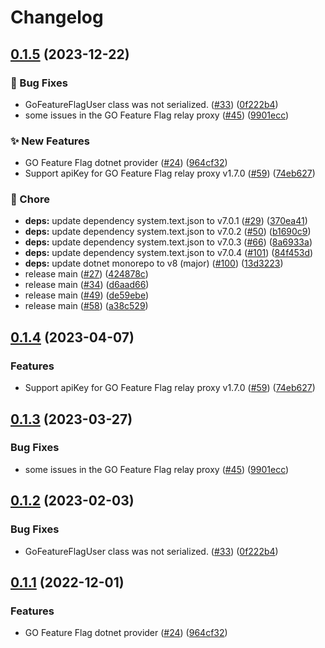 # Changelog

## [0.1.5](https://github.com/prospa-group-oss/dotnet-sdk-contrib/compare/OpenFeature.Contrib.Providers.GOFeatureFlag-v0.1.4...OpenFeature.Contrib.Providers.GOFeatureFlag-v0.1.5) (2023-12-22)


### 🐛 Bug Fixes

* GoFeatureFlagUser class was not serialized. ([#33](https://github.com/prospa-group-oss/dotnet-sdk-contrib/issues/33)) ([0f222b4](https://github.com/prospa-group-oss/dotnet-sdk-contrib/commit/0f222b4a46d16bd075a9bbc3a512e3d8bf79bee4))
* some issues in the GO Feature Flag relay proxy ([#45](https://github.com/prospa-group-oss/dotnet-sdk-contrib/issues/45)) ([9901ecc](https://github.com/prospa-group-oss/dotnet-sdk-contrib/commit/9901ecc6566f8e97b222ce2080d329d2adf4401f))


### ✨ New Features

* GO Feature Flag dotnet provider ([#24](https://github.com/prospa-group-oss/dotnet-sdk-contrib/issues/24)) ([964cf32](https://github.com/prospa-group-oss/dotnet-sdk-contrib/commit/964cf3297d1b78954d5139750d26acbad9fcd895))
* Support apiKey for GO Feature Flag relay proxy v1.7.0 ([#59](https://github.com/prospa-group-oss/dotnet-sdk-contrib/issues/59)) ([74eb627](https://github.com/prospa-group-oss/dotnet-sdk-contrib/commit/74eb627c28cd9c7cafc37e2ac735f43a35eca12b))


### 🧹 Chore

* **deps:** update dependency system.text.json to v7.0.1 ([#29](https://github.com/prospa-group-oss/dotnet-sdk-contrib/issues/29)) ([370ea41](https://github.com/prospa-group-oss/dotnet-sdk-contrib/commit/370ea414b0509dfb6badda8b60ab6b74bbbd32a3))
* **deps:** update dependency system.text.json to v7.0.2 ([#50](https://github.com/prospa-group-oss/dotnet-sdk-contrib/issues/50)) ([b1690c9](https://github.com/prospa-group-oss/dotnet-sdk-contrib/commit/b1690c91843afe012f08e63411ee100ed29e5f5c))
* **deps:** update dependency system.text.json to v7.0.3 ([#66](https://github.com/prospa-group-oss/dotnet-sdk-contrib/issues/66)) ([8a6933a](https://github.com/prospa-group-oss/dotnet-sdk-contrib/commit/8a6933a0093be917a60235080ff3dac89a952f81))
* **deps:** update dependency system.text.json to v7.0.4 ([#101](https://github.com/prospa-group-oss/dotnet-sdk-contrib/issues/101)) ([84f453d](https://github.com/prospa-group-oss/dotnet-sdk-contrib/commit/84f453ded557491ae69ae7d279d51642327dc8e6))
* **deps:** update dotnet monorepo to v8 (major) ([#100](https://github.com/prospa-group-oss/dotnet-sdk-contrib/issues/100)) ([13d3223](https://github.com/prospa-group-oss/dotnet-sdk-contrib/commit/13d32231983e61ec9960cabfbf9a55fc5a6b32cb))
* release main ([#27](https://github.com/prospa-group-oss/dotnet-sdk-contrib/issues/27)) ([424878c](https://github.com/prospa-group-oss/dotnet-sdk-contrib/commit/424878c8c10b839487be626a23b6170d45ec0fd2))
* release main ([#34](https://github.com/prospa-group-oss/dotnet-sdk-contrib/issues/34)) ([d6aad66](https://github.com/prospa-group-oss/dotnet-sdk-contrib/commit/d6aad66049278bec167ef1133117faf802feca01))
* release main ([#49](https://github.com/prospa-group-oss/dotnet-sdk-contrib/issues/49)) ([de59ebe](https://github.com/prospa-group-oss/dotnet-sdk-contrib/commit/de59ebe888563d28939a4c8d0d40cf7389539677))
* release main ([#58](https://github.com/prospa-group-oss/dotnet-sdk-contrib/issues/58)) ([a38c529](https://github.com/prospa-group-oss/dotnet-sdk-contrib/commit/a38c5291765282202e6c3abedfc7f0cac735db92))

## [0.1.4](https://github.com/open-feature/dotnet-sdk-contrib/compare/OpenFeature.Contrib.Providers.GOFeatureFlag-v0.1.3...OpenFeature.Contrib.Providers.GOFeatureFlag-v0.1.4) (2023-04-07)


### Features

* Support apiKey for GO Feature Flag relay proxy v1.7.0 ([#59](https://github.com/open-feature/dotnet-sdk-contrib/issues/59)) ([74eb627](https://github.com/open-feature/dotnet-sdk-contrib/commit/74eb627c28cd9c7cafc37e2ac735f43a35eca12b))

## [0.1.3](https://github.com/open-feature/dotnet-sdk-contrib/compare/OpenFeature.Contrib.Providers.GOFeatureFlag-v0.1.2...OpenFeature.Contrib.Providers.GOFeatureFlag-v0.1.3) (2023-03-27)


### Bug Fixes

* some issues in the GO Feature Flag relay proxy ([#45](https://github.com/open-feature/dotnet-sdk-contrib/issues/45)) ([9901ecc](https://github.com/open-feature/dotnet-sdk-contrib/commit/9901ecc6566f8e97b222ce2080d329d2adf4401f))

## [0.1.2](https://github.com/open-feature/dotnet-sdk-contrib/compare/OpenFeature.Contrib.Providers.GOFeatureFlag-v0.1.1...OpenFeature.Contrib.Providers.GOFeatureFlag-v0.1.2) (2023-02-03)


### Bug Fixes

* GoFeatureFlagUser class was not serialized. ([#33](https://github.com/open-feature/dotnet-sdk-contrib/issues/33)) ([0f222b4](https://github.com/open-feature/dotnet-sdk-contrib/commit/0f222b4a46d16bd075a9bbc3a512e3d8bf79bee4))

## [0.1.1](https://github.com/open-feature/dotnet-sdk-contrib/compare/OpenFeature.Contrib.Providers.GOFeatureFlag-v0.1.0...OpenFeature.Contrib.Providers.GOFeatureFlag-v0.1.1) (2022-12-01)


### Features

* GO Feature Flag dotnet provider ([#24](https://github.com/open-feature/dotnet-sdk-contrib/issues/24)) ([964cf32](https://github.com/open-feature/dotnet-sdk-contrib/commit/964cf3297d1b78954d5139750d26acbad9fcd895))
